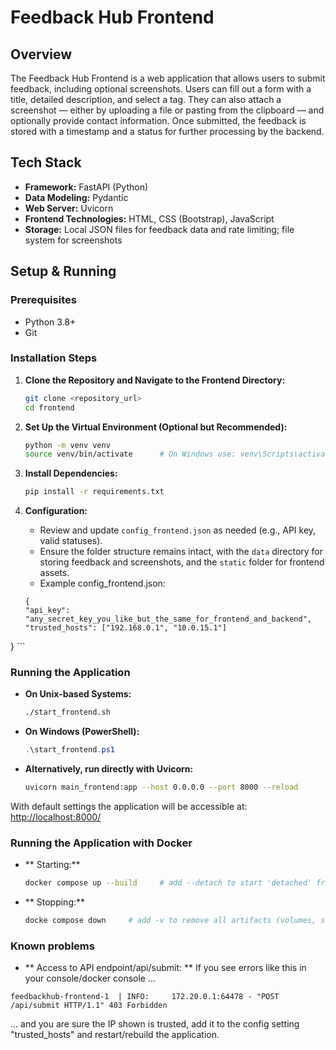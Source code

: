 # Feedback Hub Frontend

## Overview
The Feedback Hub Frontend is a web application that allows users to submit feedback,
including optional screenshots. Users can fill out a form with a title, detailed
description, and select a tag. They can also attach a screenshot — either by uploading 
a file or pasting from the clipboard — and optionally provide contact information. Once 
submitted, the feedback is stored with a timestamp and a status for further processing 
by the backend.

## Tech Stack
- **Framework:** FastAPI (Python)
- **Data Modeling:** Pydantic
- **Web Server:** Uvicorn
- **Frontend Technologies:** HTML, CSS (Bootstrap), JavaScript
- **Storage:** Local JSON files for feedback data and rate limiting; file system for screenshots

## Setup & Running
### Prerequisites
- Python 3.8+
- Git

### Installation Steps
1. **Clone the Repository and Navigate to the Frontend Directory:**
    ```bash
    git clone <repository_url>
    cd frontend
    ```

2. **Set Up the Virtual Environment (Optional but Recommended):**
    ```bash
    python -m venv venv
    source venv/bin/activate      # On Windows use: venv\Scripts\activate
    ```

3. **Install Dependencies:**
    ```bash
    pip install -r requirements.txt
    ```

4. **Configuration:**
    - Review and update `config_frontend.json` as needed (e.g., API key, valid statuses).
    - Ensure the folder structure remains intact, with the `data` directory for storing 
	  feedback and screenshots, and the `static` folder for frontend assets.
	- Example config_frontend.json:
	```
	{
    "api_key": "any_secret_key_you_like_but_the_same_for_frontend_and_backend",
    "trusted_hosts": ["192.168.0.1", "10.0.15.1"]
  }
    ```

### Running the Application
- **On Unix-based Systems:**
    ```bash
    ./start_frontend.sh
    ```
- **On Windows (PowerShell):**
    ```powershell
    .\start_frontend.ps1
    ```
- **Alternatively, run directly with Uvicorn:**
    ```bash
    uvicorn main_frontend:app --host 0.0.0.0 --port 8000 --reload
    ```

With default settings the application will be accessible at: 
[http://localhost:8000/](http://localhost:8000/)

### Running the Application with Docker
- ** Starting:**
    ```bash
    docker compose up --build     # add --detach to start 'detached' from your current shell
	```
- ** Stopping:**
    ```bash
	docke compose down     # add -v to remove all artifacts (volumes, services, ...)
	```
	
### Known problems
- ** Access to API endpoint/api/submit: **
If you see errors like this in your console/docker console ...
```
feedbackhub-frontend-1  | INFO:     172.20.0.1:64478 - "POST /api/submit HTTP/1.1" 403 Forbidden
```
... and you are sure the IP shown is trusted, add it to the config setting "trusted_hosts" and restart/rebuild the application.
